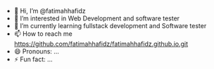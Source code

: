 - 👋 Hi, I’m @fatimahhafidz
- 👀 I’m interested in Web Development and software tester
- 🌱 I’m currently learning fullstack development and Software tester
- 📫 How to reach me https://github.com/fatimahhafidz/fatimahhafidz.github.io.git
- 😄 Pronouns: ...
- ⚡ Fun fact: ...

<!---
fatimahhafidz/fatimahhafidz is a ✨ special ✨ repository because its `README.md` (this file) appears on your GitHub profile.
You can click the Preview link to take a look at your changes.
--->
